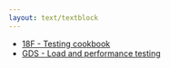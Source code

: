 ```yaml
---
layout: text/textblock
---
```

- [18F - Testing cookbook](https://testing-cookbook.18f.gov)
- [GDS - Load and performance testing](https://www.gov.uk/service-manual/technology/test-your-services-performance)